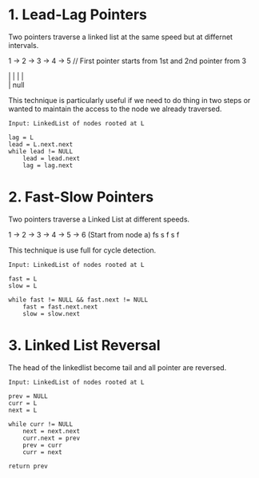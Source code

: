 # 1. Lead-Lag Pointers

Two pointers traverse a linked list at the same speed but at differnet intervals.

1 -> 2 -> 3 -> 4 -> 5  // First pointer starts from 1st and 2nd pointer from 3

|         |
    |           |   
          |             null

This technique is particularly useful if we need to do thing in two steps or wanted to maintain the access to the node we already traversed. 

```
Input: LinkedList of nodes rooted at L

lag = L
lead = L.next.next
while lead != NULL 
    lead = lead.next
    lag = lag.next
```


# 2. Fast-Slow Pointers

Two pointers traverse a Linked List at different speeds.

1 -> 2 -> 3 -> 4 -> 5 -> 6 (Start from node a)
fs
    s   f 
        s           f       
    
This technique is use full for cycle detection. 

```
Input: LinkedList of nodes rooted at L

fast = L
slow = L

while fast != NULL && fast.next != NULL
    fast = fast.next.next
    slow = slow.next
```

# 3. Linked List Reversal

The head of the linkedlist become tail and all pointer are reversed. 

```
Input: LinkedList of nodes rooted at L

prev = NULL
curr = L
next = L

while curr != NULL
    next = next.next
    curr.next = prev
    prev = curr
    curr = next

return prev
```